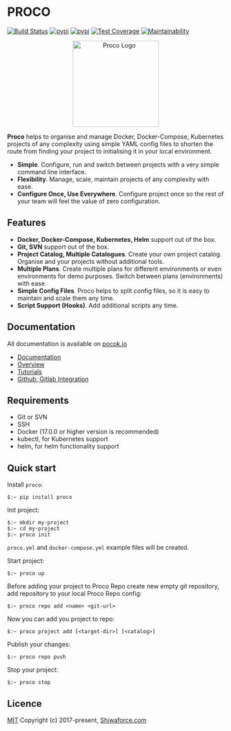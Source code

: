 # PROCO
[![Build Status](https://travis-ci.org/shiwaforce/proco.svg?branch=master)](https://travis-ci.org/shiwaforce/proco)
[![pypi](https://img.shields.io/pypi/v/proco.svg)](https://pypi.python.org/pypi/proco)
[![pypi](https://img.shields.io/pypi/pyversions/proco.svg)](https://pypi.python.org/pypi/proco)
[![Test Coverage](https://api.codeclimate.com/v1/badges/62a09af060af69ece1d2/test_coverage)](https://codeclimate.com/github/shiwaforce/proco/test_coverage)
[![Maintainability](https://api.codeclimate.com/v1/badges/62a09af060af69ece1d2/maintainability)](https://codeclimate.com/github/shiwaforce/proco/maintainability)

<p align="center">
  <img width="200" height="200" title="Proco Logo" src="https://raw.githubusercontent.com/shiwaforce/pocok/master/logo.svg?sanitize=true"/>
</p>

**Proco** helps to organise and manage Docker, Docker-Compose, Kubernetes projects of any complexity using simple YAML config files to shorten the route from finding your project to initialising it in your local environment.

- **Simple**. Configure, run and switch between projects with a very simple command line interface.     
- **Flexibility**. Manage, scale, maintain projects of any complexity with ease.
- **Configure Once, Use Everywhere**. Configure project once so the rest of your team will feel the value of zero configuration. 

## Features
- **Docker, Docker-Compose, Kubernetes, Helm** support out of the box.
- **Git, SVN** support out of the box.
- **Project Catalog, Multiple Catalogues**. Create your own project catalog. Organise and your projects without additional tools.
- **Multiple Plans**. Create multiple plans for different environments or even environments for demo purposes. Switch between plans (environments) with ease.
- **Simple Config Files**. Proco helps to split config files, so it is easy to maintain and scale them any time.
- **Script Support (Hooks)**. Add additional scripts any time.


## Documentation
All documentation is available on [pocok.io](https://pocok.io)
- [Documentation](http://pocok.io/documentation) 
- [Overview](http://pocok.io/documentation/) 
- [Tutorials](http://pocok.io/tutorials/) 
- [Github, Gitlab Integration](http://pocok.io/documentation/third-party-integrations/) 


## Requirements
- Git or SVN
- SSH
- Docker (17.0.0 or higher version is recommended)
- kubectl, for Kubernetes support
- helm, for helm functionality support

## Quick start
Install `proco`:
```
$:~ pip install proco
```

Init project:
```
$:~ mkdir my-project
$:~ cd my-project
$:~ proco init
```
`proco.yml` and `docker-compose.yml` example files will be created.

Start project:
```
$:~ proco up
```

Before adding your project to Proco Repo create new empty git repository,
add repository to your local Proco Repo config:
```
$:~ proco repo add <name> <git-url>
```

Now you can add you project to repo:
```
$:~ proco project add [<target-dir>] [<catalog>]
```

Publish your changes:
```
$:~ proco repo push
```

Stop your project:
```
$:~ proco stop
```

## Licence
[MIT](http://opensource.org/licenses/MIT)
Copyright (c) 2017-present, [Shiwaforce.com](https://www.shiwaforce.com)
